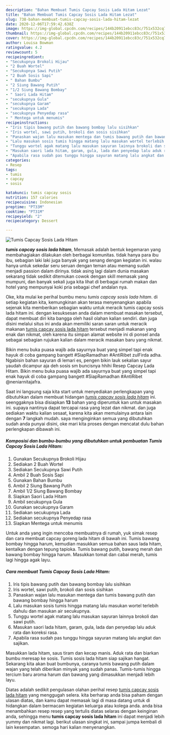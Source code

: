 ```yaml
---
description: "Bahan Membuat Tumis Capcay Sosis Lada Hitam Lezat"
title: "Bahan Membuat Tumis Capcay Sosis Lada Hitam Lezat"
slug: 738-bahan-membuat-tumis-capcay-sosis-lada-hitam-lezat
date: 2020-12-06T17:59:42.638Z
image: https://img-global.cpcdn.com/recipes/144b20911ebcc83c/751x532cq70/tumis-capcay-sosis-lada-hitam-foto-resep-utama.jpg
thumbnail: https://img-global.cpcdn.com/recipes/144b20911ebcc83c/751x532cq70/tumis-capcay-sosis-lada-hitam-foto-resep-utama.jpg
cover: https://img-global.cpcdn.com/recipes/144b20911ebcc83c/751x532cq70/tumis-capcay-sosis-lada-hitam-foto-resep-utama.jpg
author: Louisa Bowman
ratingvalue: 4.2
reviewcount: 5
recipeingredient:
- "Secukupnya Brokoli Hijau"
- "2 Buah Wortel"
- "Secukupnya Sawi Putih"
- "2 Buah Sosis Sapi"
- " Bahan Bumbu"
- "2 Siung Bawang Putih"
- "1/2 Siung Bawang Bombay"
- " Saori Lada Hitam"
- "secukupnya Gula"
- "secukupnya Garam"
- "secukupnya Lada"
- "secukupnya Penyedap rasa"
- " Mentega untuk menumis"
recipeinstructions:
- "Iris tipis bawang putih dan bawang bombay lalu sisihkan"
- "Iris wortel, sawi putih, brokoli dan sosis sisihkan"
- "Panaskan wajan lalu masukan mentega dan tumis bawang putih dan bawang bombay hingga harum"
- "Lalu masukan sosis tumis hingga matang lalu masukan wortel terlebih dahulu dan masukan air secukupnya."
- "Tunggu wortel agak matang lalu masukan sayuran lainnya brokoli dan sawi putih."
- "Masukan saori lada hitam, garam, gula, lada dan penyedap lalu aduk rata dan koreksi rasa."
- "Apabila rasa sudah pas tunggu hingga sayuran matang lalu angkat dan sajikan."
categories:
- Resep
tags:
- tumis
- capcay
- sosis

katakunci: tumis capcay sosis 
nutrition: 157 calories
recipecuisine: Indonesian
preptime: "PT33M"
cooktime: "PT31M"
recipeyield: "2"
recipecategory: Dessert

---
```



![Tumis Capcay Sosis Lada Hitam](https://img-global.cpcdn.com/recipes/144b20911ebcc83c/751x532cq70/tumis-capcay-sosis-lada-hitam-foto-resep-utama.jpg)

<b><i>tumis capcay sosis lada hitam</i></b>, Memasak adalah bentuk kegemaran yang membahagiakan dilakukan oleh berbagai komunitas. tidak hanya para ibu ibu, sebagian laki laki juga banyak yang senang dengan kegiatan ini. walau hanya untuk sekedar seru seruan dengan teman atau memang sudah menjadi passion dalam dirinya. tidak asing lagi dalam dunia masakan sekarang tidak sedikit ditemukan cowok dengan skill memasak yang mumpuni, dan banyak sekali juga kita lihat di berbagai rumah makan dan hotel yang mempunyai koki pria sebagai chef andalan nya.

Oke, kita mulai ke perihal bumbu menu <i>tumis capcay sosis lada hitam</i>. di setiap kegiatan kita, kemungkinan akan terasa menyenangkan apabila sejenak kita memberikan sebagian waktu untuk meracik tumis capcay sosis lada hitam ini. dengan kesuksesan anda dalam membuat masakan tersebut, dapat membuat diri kita bangga oleh hasil olahan kalian sendiri. dan juga disini melalui situs ini anda akan memiliki saran saran untuk meracik makanan <u>tumis capcay sosis lada hitam</u> tersebut menjadi makanan yang enak dan nikmat, oleh karena itu simpan alamat website ini di ponsel anda sebagai sebagian rujukan kalian dalam meracik masakan baru yang nikmat.

Bikin menu buka puasa wajib ada sayurnya buat yang simpel tapi enak hayuk di coba gampang bangett #SiapRamadhan #AntiRibet zulFirda adha. Ngabisin bahan sayuran di lemari es, pengen bikin lauk sekalian sayur yaudah dicampur aja deh sosis sm buncisnya hhihi Resep Capcay Lada Hitam. Bikin menu buka puasa wajib ada sayurnya buat yang simpel tapi enak hayuk di coba gampang bangett #SiapRamadhan #AntiRibet @neniarnitajafra.


Saat ini langsung saja kita start untuk menyediakan perlengkapan yang dibutuhkan dalam membuat hidangan <u><i>tumis capcay sosis lada hitam</i></u> ini. seenggaknya bisa disiapkan <b>13</b> bahan yang diperuntuk kan untuk masakan ini. supaya nantinya dapat tercapai rasa yang lezat dan nikmat. dan juga sediakan waktu kalian sesaat, karena kita akan memulainya antara lain dengan <b>7</b> langkah mudah. saya menginginkan semua yang dibutuhkan sudah anda punyai disini, oke mari kita proses dengan mencatat dulu bahan perlengkapan dibawah ini.

<!--inarticleads1-->

##### Komposisi dan bumbu-bumbu yang dibutuhkan untuk pembuatan Tumis Capcay Sosis Lada Hitam:

1. Gunakan Secukupnya Brokoli Hijau
1. Sediakan 2 Buah Wortel
1. Sediakan Secukupnya Sawi Putih
1. Ambil 2 Buah Sosis Sapi
1. Gunakan  Bahan Bumbu
1. Ambil 2 Siung Bawang Putih
1. Ambil 1/2 Siung Bawang Bombay
1. Siapkan  Saori Lada Hitam
1. Ambil secukupnya Gula
1. Gunakan secukupnya Garam
1. Sediakan secukupnya Lada
1. Sediakan secukupnya Penyedap rasa
1. Siapkan  Mentega untuk menumis


Untuk anda yang ingin mencoba membuatnya di rumah, yuk simak resep dan cara membuat capcay goreng lada hitam di bawah ini. Tumis bawang bombay hingga harum, kemudian masukkan semua bahan saus lada hitam, kentalkan dengan tepung tapioka. Tumis bawang putih, bawang merah dan bawang bombay hingga harum. Masukkan tomat dan cabai merah, tumis lagi hingga agak layu. 

<!--inarticleads2-->

##### Cara membuat Tumis Capcay Sosis Lada Hitam:

1. Iris tipis bawang putih dan bawang bombay lalu sisihkan
1. Iris wortel, sawi putih, brokoli dan sosis sisihkan
1. Panaskan wajan lalu masukan mentega dan tumis bawang putih dan bawang bombay hingga harum
1. Lalu masukan sosis tumis hingga matang lalu masukan wortel terlebih dahulu dan masukan air secukupnya.
1. Tunggu wortel agak matang lalu masukan sayuran lainnya brokoli dan sawi putih.
1. Masukan saori lada hitam, garam, gula, lada dan penyedap lalu aduk rata dan koreksi rasa.
1. Apabila rasa sudah pas tunggu hingga sayuran matang lalu angkat dan sajikan.


Masukkan lada hitam, saus tiram dan kecap manis. Aduk rata dan biarkan bumbu meresap ke sosis. Tumis sosis lada hitam siap sajikan hangat. Sekarang kita akan buat bumbunya, caranya tumis bawang putih dalam wajan yang telah diberikan minyak yang sudah panas. Tumis-tumis hingga tercium baru aroma harum dan bawang yang dimasukkan menjadi lebih layu. 

Diatas adalah sedikit pengulasan olahan perihal resep <u>tumis capcay sosis lada hitam</u> yang menggugah selera. kita berharap anda bisa paham dengan ulasan diatas, dan kamu dapat memasak lagi di masa datang untuk di hidangkan dalam bermacam kegiatan keluarga atau kolega anda. anda bisa menambahkan resep resep yang tertulis diatas selaras dengan keinginan anda, sehingga menu <b>tumis capcay sosis lada hitam</b> ini dapat menjadi lebih yummy dan nikmat lagi. berikut ulasan singkat ini, sampai jumpa kembali di lain kesempatan. semoga hari kalian menyenangkan.
